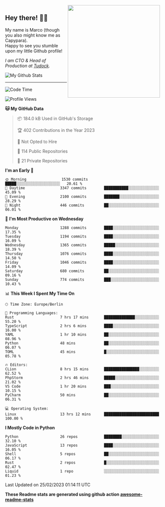 <img src="https://capypara.de/para_logo.png?a=13" align="right" width="300">

## Hey there! 👋🙃
My name is Marco (though you also might know me as Capypara).  
Happy to see you stumble upon my little Github profile!

*I am CTO & Head of Production at <a href="http://tudock.de">Tudock</a>.*


![My Github Stats](https://github-readme-stats.vercel.app/api?username=theCapypara&show_icons=true&title_color=8ea106&text_color=ffffff&icon_color=8ea106&bg_color=2F343F&hide_border=1)

---
<!--START_SECTION:waka-->
![Code Time](http://img.shields.io/badge/Code%20Time-2%2C160%20hrs%2030%20mins-blue)

![Profile Views](http://img.shields.io/badge/Profile%20Views-3-blue)

**🐱 My GitHub Data** 

> 📦 184.0 kB Used in GitHub's Storage 
 > 
> 🏆 402 Contributions in the Year 2023
 > 
> 🚫 Not Opted to Hire
 > 
> 📜 114 Public Repositories 
 > 
> 🔑 21 Private Repositories 
 > 
**I'm an Early 🐤** 

```text
🌞 Morning                1530 commits        █████░░░░░░░░░░░░░░░░░░░░   20.61 % 
🌆 Daytime                3347 commits        ███████████░░░░░░░░░░░░░░   45.09 % 
🌃 Evening                2100 commits        ███████░░░░░░░░░░░░░░░░░░   28.29 % 
🌙 Night                  446 commits         ██░░░░░░░░░░░░░░░░░░░░░░░   06.01 % 
```
📅 **I'm Most Productive on Wednesday** 

```text
Monday                   1288 commits        ████░░░░░░░░░░░░░░░░░░░░░   17.35 % 
Tuesday                  1194 commits        ████░░░░░░░░░░░░░░░░░░░░░   16.09 % 
Wednesday                1365 commits        █████░░░░░░░░░░░░░░░░░░░░   18.39 % 
Thursday                 1076 commits        ████░░░░░░░░░░░░░░░░░░░░░   14.50 % 
Friday                   1046 commits        ████░░░░░░░░░░░░░░░░░░░░░   14.09 % 
Saturday                 680 commits         ██░░░░░░░░░░░░░░░░░░░░░░░   09.16 % 
Sunday                   774 commits         ███░░░░░░░░░░░░░░░░░░░░░░   10.43 % 
```


📊 **This Week I Spent My Time On** 

```text
🕑︎ Time Zone: Europe/Berlin

💬 Programming Languages: 
Rust                     7 hrs 17 mins       ██████████████░░░░░░░░░░░   55.20 % 
TypeScript               2 hrs 6 mins        ████░░░░░░░░░░░░░░░░░░░░░   16.00 % 
YAML                     1 hr 10 mins        ██░░░░░░░░░░░░░░░░░░░░░░░   08.96 % 
Python                   48 mins             ██░░░░░░░░░░░░░░░░░░░░░░░   06.07 % 
TOML                     45 mins             █░░░░░░░░░░░░░░░░░░░░░░░░   05.78 % 

🔥 Editors: 
CLion                    8 hrs 15 mins       ████████████████░░░░░░░░░   62.52 % 
PhpStorm                 2 hrs 46 mins       █████░░░░░░░░░░░░░░░░░░░░   21.02 % 
VS Code                  1 hr 20 mins        ███░░░░░░░░░░░░░░░░░░░░░░   10.15 % 
PyCharm                  50 mins             ██░░░░░░░░░░░░░░░░░░░░░░░   06.31 % 

💻 Operating System: 
Linux                    13 hrs 12 mins      █████████████████████████   100.00 % 
```

**I Mostly Code in Python** 

```text
Python                   26 repos            ████████░░░░░░░░░░░░░░░░░   32.10 % 
JavaScript               13 repos            ████░░░░░░░░░░░░░░░░░░░░░   16.05 % 
Shell                    5 repos             ██░░░░░░░░░░░░░░░░░░░░░░░   06.17 % 
Rust                     2 repos             █░░░░░░░░░░░░░░░░░░░░░░░░   02.47 % 
Liquid                   1 repo              ░░░░░░░░░░░░░░░░░░░░░░░░░   01.23 % 
```




 Last Updated on 25/02/2023 01:14:11 UTC
<!--END_SECTION:waka-->

**These Readme stats are generated using github action [awesome-readme-stats](https://github.com/anmol098/waka-readme-stats)**
